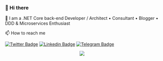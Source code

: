 ### 👋 Hi there 

🔭 I am a .NET Core back-end Developer / Architect • Consultant • Blogger • DDD & Microservices Enthusiast

📫 How to reach me 

[![Twitter Badge](https://img.shields.io/badge/-@mjebrahimi72-00acee?style=flat&logo=Twitter&logoColor=white)](https://twitter.com/intent/follow?screen_name=mjebrahimi72 "Follow on Twitter")
[![Linkedin Badge](https://img.shields.io/badge/-mjebrahimi-0072b1?style=flat&logo=Linkedin&logoColor=white)](https://www.linkedin.com/in/mjebrahimi/ "Connect on LinkedIn")
[![Telegram Badge](https://img.shields.io/badge/-mjebrahimi-grey?style=flat&logo=Telegram&logoColor=white)](https://t.me/mjebrahimi "Contact on Telegram")

<p align="center">
  <img src="https://github-readme-stats.vercel.app/api?username=mjebrahimi&show_icons=true&count_private=true&include_all_commits=true" />
</p>
